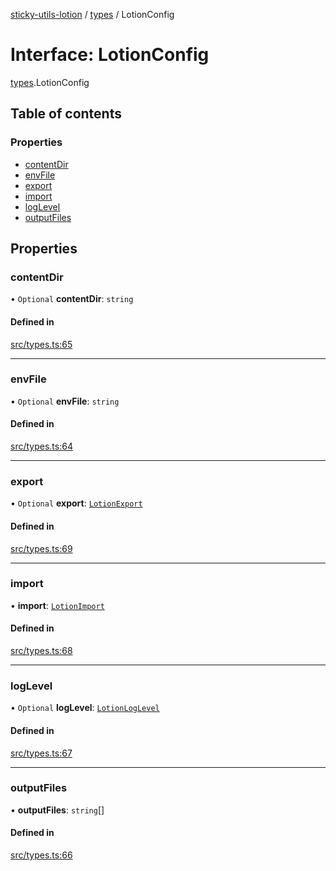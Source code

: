 [sticky-utils-lotion](../README.md) / [types](../modules/types.md) / LotionConfig

# Interface: LotionConfig

[types](../modules/types.md).LotionConfig

## Table of contents

### Properties

- [contentDir](types.LotionConfig.md#contentdir)
- [envFile](types.LotionConfig.md#envfile)
- [export](types.LotionConfig.md#export)
- [import](types.LotionConfig.md#import)
- [logLevel](types.LotionConfig.md#loglevel)
- [outputFiles](types.LotionConfig.md#outputfiles)

## Properties

### contentDir

• `Optional` **contentDir**: `string`

#### Defined in

[src/types.ts:65](https://github.com/sticky/sticky-utils-lotion/blob/0655f7a/src/types.ts#L65)

___

### envFile

• `Optional` **envFile**: `string`

#### Defined in

[src/types.ts:64](https://github.com/sticky/sticky-utils-lotion/blob/0655f7a/src/types.ts#L64)

___

### export

• `Optional` **export**: [`LotionExport`](types.LotionExport.md)

#### Defined in

[src/types.ts:69](https://github.com/sticky/sticky-utils-lotion/blob/0655f7a/src/types.ts#L69)

___

### import

• **import**: [`LotionImport`](types.LotionImport.md)

#### Defined in

[src/types.ts:68](https://github.com/sticky/sticky-utils-lotion/blob/0655f7a/src/types.ts#L68)

___

### logLevel

• `Optional` **logLevel**: [`LotionLogLevel`](../enums/types.LotionLogLevel.md)

#### Defined in

[src/types.ts:67](https://github.com/sticky/sticky-utils-lotion/blob/0655f7a/src/types.ts#L67)

___

### outputFiles

• **outputFiles**: `string`[]

#### Defined in

[src/types.ts:66](https://github.com/sticky/sticky-utils-lotion/blob/0655f7a/src/types.ts#L66)
